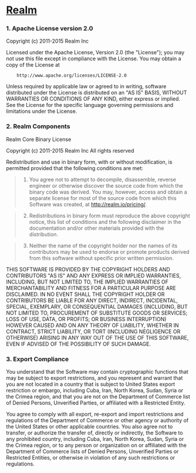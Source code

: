 # <a href="https://github.com/realm/realm-java">Realm</a>
 
### 1. Apache License version 2.0

Copyright (c) 2011-2015 Realm Inc

Licensed under the Apache License, Version 2.0 (the "License");
you may not use this file except in compliance with the License.
You may obtain a copy of the License at

        http://www.apache.org/licenses/LICENSE-2.0

Unless required by applicable law or agreed to in writing, software
distributed under the License is distributed on an "AS IS" BASIS,
WITHOUT WARRANTIES OR CONDITIONS OF ANY KIND, either express or implied.
See the License for the specific language governing permissions and
limitations under the License.
   
### 2. Realm Components

Realm Core Binary License

Copyright (c) 2011-2015 Realm Inc All rights reserved

Redistribution and use in binary form, with or without modification, is
permitted provided that the following conditions are met:

>  1. You agree not to attempt to decompile, disassemble, reverse engineer or
>  otherwise discover the source code from which the binary code was derived.
>  You may, however, access and obtain a separate license for most of the
>  source code from which this Software was created, at
>  http://realm.io/pricing/.

>  2. Redistributions in binary form must reproduce the above copyright notice,
>  this list of conditions and the following disclaimer in the documentation
>  and/or other materials provided with the distribution.

>  3. Neither the name of the copyright holder nor the names of its
>  contributors may be used to endorse or promote products derived from this
>  software without specific prior written permission.

THIS SOFTWARE IS PROVIDED BY THE COPYRIGHT HOLDERS AND CONTRIBUTORS "AS IS"
AND ANY EXPRESS OR IMPLIED WARRANTIES, INCLUDING, BUT NOT LIMITED TO, THE
IMPLIED WARRANTIES OF MERCHANTABILITY AND FITNESS FOR A PARTICULAR PURPOSE
ARE DISCLAIMED. IN NO EVENT SHALL THE COPYRIGHT HOLDER OR CONTRIBUTORS BE
LIABLE FOR ANY DIRECT, INDIRECT, INCIDENTAL, SPECIAL, EXEMPLARY, OR
CONSEQUENTIAL DAMAGES (INCLUDING, BUT NOT LIMITED TO, PROCUREMENT OF
SUBSTITUTE GOODS OR SERVICES; LOSS OF USE, DATA, OR PROFITS; OR BUSINESS
INTERRUPTION) HOWEVER CAUSED AND ON ANY THEORY OF LIABILITY, WHETHER IN
CONTRACT, STRICT LIABILITY, OR TORT (INCLUDING NEGLIGENCE OR OTHERWISE)
ARISING IN ANY WAY OUT OF THE USE OF THIS SOFTWARE, EVEN IF ADVISED OF THE
POSSIBILITY OF SUCH DAMAGE.
  
### 3. Export Compliance

You understand that the Software may contain cryptographic functions that may be
subject to export restrictions, and you represent and warrant that you are not
located in a country that is subject to United States export restriction or embargo,
including Cuba, Iran, North Korea, Sudan, Syria or the Crimea region, and that you
are not on the Department of Commerce list of Denied Persons, Unverified Parties,
or affiliated with a Restricted Entity.

You agree to comply with all export, re-export and import restrictions and
regulations of the Department of Commerce or other agency or authority of the
United States or other applicable countries. You also agree not to transfer, or
authorize the transfer of, directly or indirectly, the Software to any prohibited
country, including Cuba, Iran, North Korea, Sudan, Syria or the Crimea region,
or to any person or organization on or affiliated with the Department of
Commerce lists of Denied Persons, Unverified Parties or Restricted Entities, or
otherwise in violation of any such restrictions or regulations.